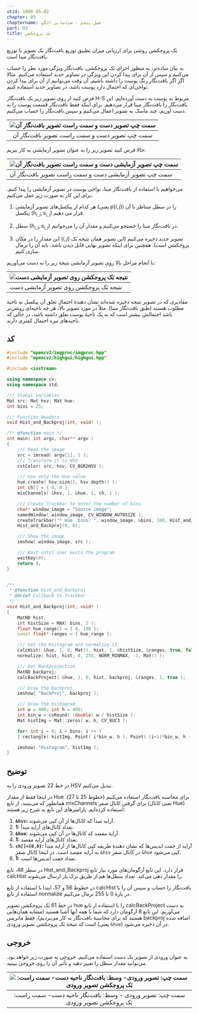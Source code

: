 ```yaml
---
utid: 1000-05-02
chapter: 05
chaptername: فصل پنجم - شناسایی الگو
part: 02
title: بَک پروجکشن
---
```


بَک پروجکشن روشی برای ارزیابی میزان تطبیق توزیع بافت‌نگار یک تصویر با توزیع بافت‌نگار مبنا است.

به بیان ساده‌تر، به منظور اجرای بَک پروجکشن، بافت‌نگار ویژگی مورد نظر را حساب می‌کنیم و سپس از آن برای پیدا کردن این ویژگی در تصاویر جدید استفاده می‌کنیم. مثالا اگر اگر بافت‌نگار رنگ پوست را داشته باشیم، آن وقت می‌توانیم از آن برای پیدا کردن نواحی‌ای که احتمال دارد پوست باشد، در تصاویر جدید استفاده کنیم.

فرض کنید از روی تصویر زیر یک بافت‌نگار H-S مربوط به پوست به دست آورده‌ایم. این بافت‌نگار را بافت‌نگار مبنا قرار می‌دهیم. برای اینکه فقط بافت‌نگار قسمت پوست را به دست آوریم، چند ماسک به تصویر اعمال می‌کنیم و سپس بافت‌نگار را حساب می‌کنیم.

| ![سمت چپ تصویر دست و سمت راست تصویر بافت‌نگار آن](/opencv-book/media/image125.png) |
| :----------------------------------------------------------: |
|        سمت چپ تصویر دست و سمت راست تصویر بافت‌نگار آن         |

حالا فرض کنید تصویر زیر را به عنوان تصویر آزمایشی به کار ببریم:

| ![سمت چپ تصویر آزمایشی دست و سمت راست تصویر بافت‌نگار آن](/opencv-book/media/image126.png) |
| ------------------------------------------------------------ |
| سمت چپ تصویر آزمایشی دست و سمت راست تصویر بافت‌نگار آن        |

می‌خواهیم با استفاده از بافت‌نگار مبنا، نواحی پوست در تصویر آزمایشی را پیدا کنیم. برای این کار به صورت زیر عمل می‌کنیم:

1.  هر کدام از پیکسل‌های تصویر آزمایشی (یعنی $p(i,j)$) را در سطل متناظر با آن پیکسل ($h_{i,\ j},s_{i,\ j}$) قرار می دهیم.

2.  سطل ($h_{i,\ j},s_{i,\ j}$) در بافت‌نگار مبنا را جستجو می‌کنیم و مقدار آن را می‌خوانیم.

3.  این مقدار را در مکان $(i,j)$ تصویر جدید ذخیره می‌کنیم (این تصویر همان نتیجه بَک پروجکشن است). همچنین برای اینکه تصویر نهایی قابل دیدن باشد، باید آن را نرمال سازی کنیم.

با انجام مراحل بالا روی تصویر آزمایشی نتیجهٔ زیر را به دست می‌آوریم:

| ![نتیجه بَک پروجکشن روی تصویر آزمایشی دست](/opencv-book/media/image127.png) |
| ------------------------------------------------------------ |
| نتیجه بَک پروجکشن روی تصویر آزمایشی دست                       |

مقادیری که در تصویر نتیجه ذخیره شده‌اند نشان دهندهٔ احتمال تعلق آن پیکسل به ناحیهٔ مطلوب هستند (طبق بافت‌نگار مبنا). مثلاً در مورد تصویر بالا، هر چه ناحیه‌ای روشن‌تر باشد احتمالش بیشتر است که به یک ناحیهٔ پوست تعلق داشته باشد، در حالی که ناحیه‌های تیره احتمال کمتری دارند.



## کد

```c++
#include "opencv2/imgproc/imgproc.hpp"
#include "opencv2/highgui/highgui.hpp"

#include <iostream>

using namespace cv;
using namespace std;

/// Global Variables
Mat src; Mat hsv; Mat hue;
int bins = 25;

/// Function Headers
void Hist_and_Backproj(int, void* );

/** @function main */
int main( int argc, char** argv )
{
    /// Read the image
    src = imread( argv[1], 1 );
    /// Transform it to HSV
    cvtColor( src, hsv, CV_BGR2HSV );

    /// Use only the Hue value
    hue.create( hsv.size(), hsv.depth() );
    int ch[] = { 0, 0 };
    mixChannels( &hsv, 1, &hue, 1, ch, 1 );

    /// Create Trackbar to enter the number of bins
    char* window_image = "Source image";
    namedWindow( window_image, CV_WINDOW_AUTOSIZE );
    createTrackbar("* Hue  bins: ", window_image, &bins, 180, Hist_and_Backproj );
    Hist_and_Backproj(0, 0);

    /// Show the image
    imshow( window_image, src );

    /// Wait until user exits the program
    waitKey(0);
    return 0;
}


/**
 * @function Hist_and_Backproj
 * @brief Callback to Trackbar
 */
void Hist_and_Backproj(int, void* )
{
    MatND hist;
    int histSize = MAX( bins, 2 );
    float hue_range[] = { 0, 180 };
    const float* ranges = { hue_range };

    /// Get the Histogram and normalize it
    calcHist( &hue, 1, 0, Mat(), hist, 1, &histSize, &ranges, true, false );
    normalize( hist, hist, 0, 255, NORM_MINMAX, -1, Mat() );

    /// Get Backprojection
    MatND backproj;
    calcBackProject( &hue, 1, 0, hist, backproj, &ranges, 1, true );

    /// Draw the backproj
    imshow( "BackProj", backproj );

    /// Draw the histogram
    int w = 400; int h = 400;
    int bin_w = cvRound( (double) w / histSize );
    Mat histImg = Mat::zeros( w, h, CV_8UC3 );

    for( int i = 0; i < bins; i ++ )
    { rectangle( histImg, Point( i*bin_w, h ), Point( (i+1)*bin_w, h - cvRound( hist.at<float>(i)*h/255.0 ) ), Scalar( 0, 0, 255 ), -1 ); }

    imshow( "Histogram", histImg );
}
```



## توضیح

در خط 22 تصویر ورودی را به HSV تبدیل می‌کنیم.

در اینجا فقط از مقدار Hue برای محاسبه بافت‌نگار استفاده می‌کنیم (خطوط 25 تا 27). همانطور که می‌بینید، از تابع mixChannels برای گرفتن کانال صفر (یعنی کانال Hue) استفاده کرده‌ایم. پارامترهای این تابع به شرح زیر هستند:

1.  **`&hsv`:** آرایه مبدأ که کانال‌ها از آن کپی می‌شوند.
2.  **1:** تعداد کانال‌های آرایه مبدأ.
3.  **`&hue`:** آرایهٔ مقصد که کانال‌ها در آن کپی می‌شوند.
4.  **1:** تعداد کانال‌های آرایه مقصد.
5.  **`ch[]={0,0}`:** آرایه از جفت اندیس‌ها که نشان دهندهٔ طریقه کپی کانال‌ها از آرایه مبدأ به آرایه مقصد است. در اینجا کانال صفر `&hsv` در کانال صفر `&hue` کپی می‌شود.
6.  **1:** تعداد جفت اندیس‌ها است.

در سطر 48، تابع Hist_and_Backproj قرار دارد. این تابع آرگومان‌های مورد نیاز تابع calcHist را مقدار دهی می‌کند. تعداد سطل‌ها هم از طریق ترک بار ارسال می‌شوند.

در خطوط 56 و 57، ابتدا با استفاده از تابع calcHist بافت‌نگار را حساب و سپس آن را با استفاده از تابع normalize در بازهٔ 0 تا 255 نرمال می‌کنیم.

در خط 61 بَک پروجکشن تصویر hue را با استفاده از تابع calcBackProject به دست می‌آوریم. این تابع 8 آرگومان دارد که شما با همه آنها آشنا هستید (مشابه همان‌هایی هستند که برای محاسبهٔ بافت‌نگار به کار می‌بردیم)، فقط ماتریس backproj اضافه شده است که نتیجهٔ بَک پروجکشن تصویر ورودی (یعنی `&hue`) در آن ذخیره می‌شود.



## خروجی

به عنوان ورودی از تصویر یک دست استفاده می‌کنیم. خروجی به صورت زیر خواهد بود. می‌توانید مقدار سطل را تغییر دهید و تأثیر آن را روی خروجی ببینید.

| ![سمت چپ: تصویر ورودی- وسط: بافت‌نگار ناحیه دست- سمت راست: بَک پروجکشن تصویر ورودی](/opencv-book/media/image128.png) |
| :----------------------------------------------------------: |
| سمت چپ: تصویر ورودی - وسط: بافت‌نگار ناحیه دست- سمت راست: بَک پروجکشن تصویر ورودی |

